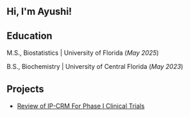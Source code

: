 ## Hi, I'm Ayushi!

## Education
M.S., Biostatistics | University of Florida (_May 2025_)

B.S., Biochemistry | University of Central Florida (_May 2023_)

## Projects
- [Review of IP-CRM For Phase I Clinical Trials](https://github.com/ayushi055/IP-CRM)
